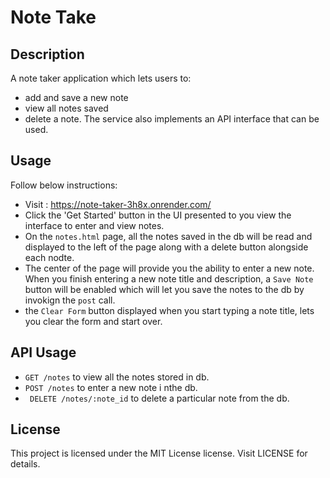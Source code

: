 # Note Take

## Description
A note taker application which lets users to:
- add and save a new note
- view all notes saved
- delete a note.
The service also implements an API interface that can be used. 

## Usage
Follow below instructions:
- Visit : https://note-taker-3h8x.onrender.com/
- Click the 'Get Started' button in the UI presented to you view the interface to enter and view notes.
- On the `notes.html` page, all the notes saved in the db will be read and displayed to the left of the page along with a delete button alongside each nodte.
- The center of the page will provide you the ability to enter a new note. When you finish entering a new note title and description, a `Save Note` button will be enabled which will let you save the notes to the db by invokign the `post` call.
- the `Clear Form` button displayed when you start typing a note title, lets you clear the form and start over. 

## API Usage
- `GET /notes` to view all the notes stored in db.
- `POST /notes` to enter a new note i nthe db.
- ` DELETE /notes/:note_id` to delete a particular note from the db.

## License
This project is licensed under the MIT License license. Visit LICENSE for details.